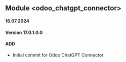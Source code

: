 ## Module <odoo_chatgpt_connector>

#### 16.07.2024
#### Version 17.0.1.0.0
#### ADD
- Initial commit for Odoo ChatGPT Connector
